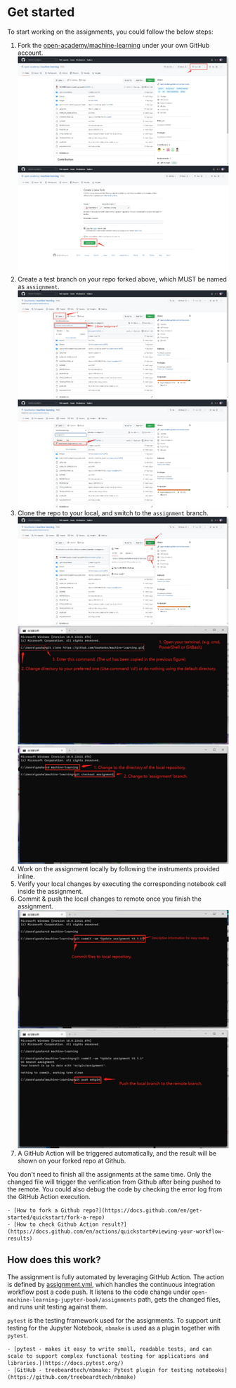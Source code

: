 
# Get started

To start working on the assignments, you could follow the below steps:

1. Fork the [open-academy/machine-learning](https://github.com/open-academy/machine-learning) under your own GitHub account.
![](../../images/fork-01.jpg)
![](../../images/fork-02.jpg)
2. Create a test branch on your repo forked above, which MUST be named as `assignment`.
![](../../images/create_branch-01.jpg)
![](../../images/create_branch-02.jpg)
3. Clone the repo to your local, and switch to the `assignment` branch.
![](../../images/git_clone-01.jpg)
![](../../images/git_clone-02.jpg)
![](../../images/checkout_branch-01.jpg)
4. Work on the assignment locally by following the instruments provided inline.
5. Verify your local changes by executing the corresponding notebook cell inside the assignment.
6. Commit & push the local changes to remote once you finish the assignment.
![](../../images/git_commit-01.jpg)
![](../../images/git_push-01.jpg)
7. A GitHub Action will be triggered automatically, and the result will be shown on your forked repo at Github.

You don't need to finish all the assignments at the same time. Only the changed file will trigger the verification from Github after being pushed to the remote. You could also debug the code by checking the error log from the GitHub Action execution.

```{seealso}
- [How to fork a Github repo?](https://docs.github.com/en/get-started/quickstart/fork-a-repo)
- [How to check Github Action result?](https://docs.github.com/en/actions/quickstart#viewing-your-workflow-results)
```

## How does this work?

The assignment is fully automated by leveraging GitHub Action. The action is defined by [assignment.yml](https://github.com/open-academy/machine-learning/blob/main/.github/workflows/assignment.yml), which handles the continuous integration workflow post a code push. It listens to the code change under `open-machine-learning-jupyter-book/assignments` path, gets the changed files, and runs unit testing against them.

`pytest` is the testing framework used for the assignments. To support unit testing for the Jupyter Notebook, `nbmake` is used as a plugin together with `pytest`.

```{seealso}
- [pytest - makes it easy to write small, readable tests, and can scale to support complex functional testing for applications and libraries.](https://docs.pytest.org/)
- [GitHub - treebeardtech/nbmake: Pytest plugin for testing notebooks](https://github.com/treebeardtech/nbmake)
```
